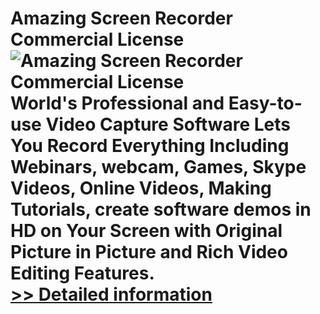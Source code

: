 # Amazing Screen Recorder Commercial License<br />![Amazing Screen Recorder Commercial License](https://mycommerce.akamaized.net/api/pimages/P300913289/BIG/300913289.PNG)<br />World's Professional and Easy-to-use Video Capture Software Lets You Record Everything Including Webinars, webcam, Games, Skype Videos, Online Videos, Making Tutorials, create software demos in HD on Your Screen with Original Picture in Picture and Rich Video Editing Features.<br />[>> Detailed information](https://secure.shareit.com/shareit/product.html?productid=300913289&affiliateid=200057808)